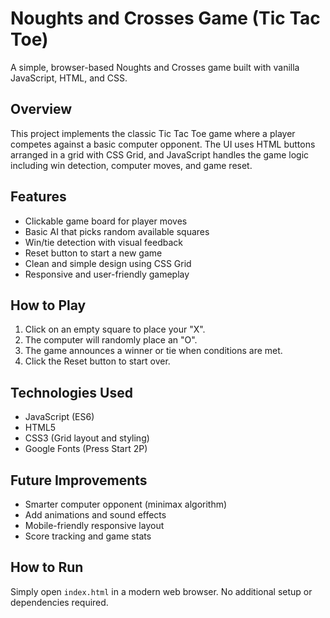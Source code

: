 # Noughts and Crosses Game (Tic Tac Toe)

A simple, browser-based Noughts and Crosses game built with vanilla JavaScript, HTML, and CSS.

## Overview

This project implements the classic Tic Tac Toe game where a player competes against a basic computer opponent. The UI uses HTML buttons arranged in a grid with CSS Grid, and JavaScript handles the game logic including win detection, computer moves, and game reset.

## Features

- Clickable game board for player moves
- Basic AI that picks random available squares
- Win/tie detection with visual feedback
- Reset button to start a new game
- Clean and simple design using CSS Grid
- Responsive and user-friendly gameplay

## How to Play

1. Click on an empty square to place your "X".
2. The computer will randomly place an "O".
3. The game announces a winner or tie when conditions are met.
4. Click the Reset button to start over.

## Technologies Used

- JavaScript (ES6)
- HTML5
- CSS3 (Grid layout and styling)
- Google Fonts (Press Start 2P)

## Future Improvements

- Smarter computer opponent (minimax algorithm)
- Add animations and sound effects
- Mobile-friendly responsive layout
- Score tracking and game stats

## How to Run

Simply open `index.html` in a modern web browser. No additional setup or dependencies required.
